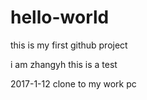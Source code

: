 # hello-world
this is my first github project

i am zhangyh
this is a test

2017-1-12
clone to my work pc
